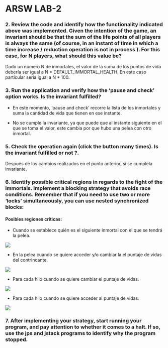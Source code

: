 # ARSW LAB-2

### 2. Review the code and identify how the functionality indicated above was implemented. Given the intention of the game, an invariant should be that the sum of the life points of all players is always the same (of course, in an instant of time in which a time increase / reduction operation is not in process ). For this case, for N players, what should this value be?

Dado un número N de inmortales, el valor de la suma de los puntos de vida debería ser igual a N * DEFAULT_IMMORTAL_HEALTH. En este caso particular sería igual a N * 100.

### 3. Run the application and verify how the ‘pause and check’ option works. Is the invariant fulfilled?

- En este momento, ‘pause and check’ recorre la lista de los inmortales y suma la cantidad de vida que tienen en ese instante.

- No se cumple la invariante, ya que puede que al instante siguiente en el que se toma el valor, este cambia por que hubo una pelea con otro inmortal.

### 5. Check the operation again (click the button many times). Is the invariant fulfilled or not ?.

Después de los cambios realizados en el punto anterior, si se cumplela invariante.

### 6. Identify possible critical regions in regards to the fight of the immortals. Implement a blocking strategy that avoids race conditions. Remember that if you need to use two or more ‘locks’ simultaneously, you can use nested synchronized blocks:

#### Posibles regiones críticas:

- Cuando se establece quién es el siguiente inmortal con el que se tendrá la pelea.

![](https://github.com/JulianGutierritos/ARSW---LAB-2-P1/blob/master/imgs/ars1.png)

- En la pelea cuando se quiere acceder y/o cambiar la el puntaje de vidas del contrincante.

![](https://github.com/JulianGutierritos/ARSW---LAB-2-P1/blob/master/imgs/ars2.png)

- Para cada hilo cuando se quiere cambiar el puntaje de vidas.

![](https://github.com/JulianGutierritos/ARSW---LAB-2-P1/blob/master/imgs/ars4.png)

- Para cada hilo cuando se quiere acceder al puntaje de vidas.

![](https://github.com/JulianGutierritos/ARSW---LAB-2-P1/blob/master/imgs/ars3.png)

### 7. After implementing your strategy, start running your program, and pay attention to whether it comes to a halt. If so, use the jps and jstack programs to identify why the program stopped.








